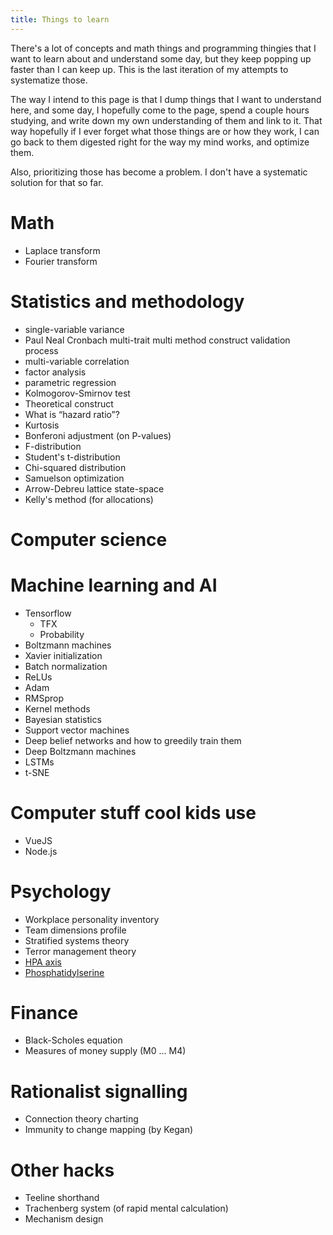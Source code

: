 ```yaml
---
title: Things to learn
---
```


There's a lot of concepts and math things and programming thingies that I want
to learn about and understand some day, but they keep popping up faster than
I can keep up. This is the last iteration of my attempts to systematize those.

The way I intend to this page is that I dump things that I want to understand
here, and some day, I hopefully come to the page, spend a couple hours
studying, and write down my own understanding of them and link to it.
That way hopefully if I ever forget what those things are or how they work, I
can go back to them digested right for the way my mind works, and optimize
them.

Also, prioritizing those has become a problem. I don't have a systematic
solution for that so far.

Math
==

* Laplace transform
* Fourier transform

Statistics and methodology
===

* single-variable variance
* Paul Neal Cronbach multi-trait multi method construct validation process
* multi-variable correlation
* factor analysis
* parametric regression
* Kolmogorov-Smirnov test
* Theoretical construct
* What is “hazard ratio”?
* Kurtosis
* Bonferoni adjustment (on P-values)
* F-distribution
* Student's t-distribution
* Chi-squared distribution
* Samuelson optimization
* Arrow-Debreu lattice state-space
* Kelly's method (for allocations)

Computer science
==

Machine learning and AI
===

* Tensorflow
  * TFX
  * Probability
* Boltzmann machines
* Xavier initialization
* Batch normalization
* ReLUs
* Adam
* RMSprop
* Kernel methods
* Bayesian statistics
* Support vector machines
* Deep belief networks and how to greedily train them
* Deep Boltzmann machines
* LSTMs
* t-SNE

Computer stuff cool kids use
===

* VueJS
* Node.js

Psychology
==

* Workplace personality inventory
* Team dimensions profile
* Stratified systems theory
* Terror management theory
* [HPA axis](https://en.wikipedia.org/wiki/Hypothalamic%E2%80%93pituitary%E2%80%93adrenal_axis)
* [Phosphatidylserine](https://en.wikipedia.org/wiki/Phosphatidylserine)

Finance
==

* Black-Scholes equation
* Measures of money supply (M0 ... M4)

Rationalist signalling
==

* Connection theory charting
* Immunity to change mapping (by Kegan)

Other hacks
==

* Teeline shorthand
* Trachenberg system (of rapid mental calculation)
* Mechanism design
